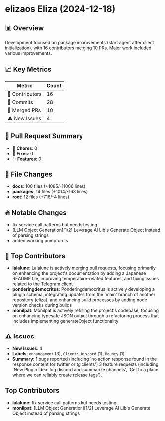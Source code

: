 # elizaos Eliza (2024-12-18)
    
## 📊 Overview
Development focused on package improvements (start agent after client initialization). with 16 contributors merging 10 PRs. Major work included various improvements.

## 📈 Key Metrics
| Metric | Count |
|---------|--------|
| 👥 Contributors | 16 |
| 📝 Commits | 28 |
| 🔄 Merged PRs | 10 |
| ⚠️ New Issues | 4 |

## 🔄 Pull Request Summary
- 🧹 **Chores**: 0
- 🐛 **Fixes**: 0
- ✨ **Features**: 0

## 📁 File Changes
- **docs**: 100 files (+1085/-11006 lines)
- **packages**: 14 files (+1014/-163 lines)
- **root**: 12 files (+716/-4 lines)

## 🔥 Notable Changes
- fix service call patterns but needs testing
- [LLM Object Generation][1/2] Leverage AI Lib's Generate Object instead of parsing strings
- added working pumpfun.ts

## 👥 Top Contributors
- **lalalune**: Lalalune is actively merging pull requests, focusing primarily on enhancing the project's documentation by adding a Japanese README file, improving temperature-related features, and fixing issues related to the Telegram client
- **ponderingdemocritus**: Ponderingdemocritus is actively developing a plugin schema, integrating updates from the 'main' branch of another repository (eliza), and enhancing build processes by adding node version checks during builds
- **monilpat**: Monilpat is actively refining the project's codebase, focusing on enhancing typesafe JSON output through a refactoring process that includes implementing generateObject functionality

## ⚠️ Issues
- **New Issues**: 4
- **Labels**: `enhancement` (3), `Client: Discord` (1), `Bounty` (1)
- **Summary**: 1 bugs reported (including 'no action response found in the response content for twitter or tg clients') 3 feature requests (including 'New Plugin Idea: log discord and summarize channels', 'Get to a place where we can reliably create release tags').

## Top Contributors
- **lalalune**: fix service call patterns but needs testing
- **monilpat**: [LLM Object Generation][1/2] Leverage AI Lib's Generate Object instead of parsing strings